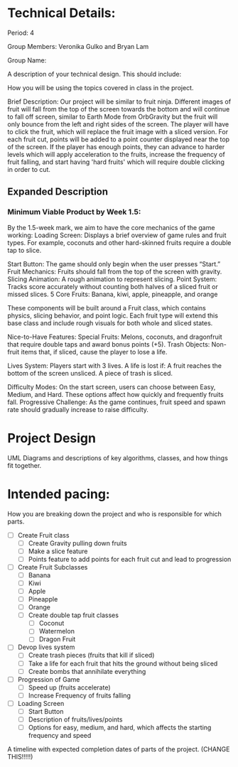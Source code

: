 
# Technical Details:

Period: 4

Group Members: Veronika Gulko and Bryan Lam

Group Name: 

A description of your technical design. This should include: 
   
How you will be using the topics covered in class in the project.

Brief Description: Our project will be similar to fruit ninja. Different images of fruit will fall from the top of the screen towards the bottom and will continue to fall off screen, similar to Earth Mode from OrbGravity but the fruit will only bounce from the left and right sides of the screen. The player will have to click the fruit, which will replace the fruit image with a sliced version. For each fruit cut, points will be added to a point counter displayed near the top of the screen. If the player has enough points, they can advance to harder levels which will apply acceleration to the fruits, increase the frequency of fruit falling, and start having 'hard fruits' which will require double clicking in order to cut.

## Expanded Description
### Minimum Viable Product by Week 1.5:
By the 1.5-week mark, we aim to have the core mechanics of the game working:
Loading Screen: Displays a brief overview of game rules and fruit types. For example, coconuts and other hard-skinned fruits require a double tap to slice.

Start Button: The game should only begin when the user presses “Start.”
Fruit Mechanics: Fruits should fall from the top of the screen with gravity.
Slicing Animation: A rough animation to represent slicing.
Point System: Tracks score accurately without counting both halves of a sliced fruit or missed slices.
5 Core Fruits: Banana, kiwi, apple, pineapple, and orange

These components will be built around a Fruit class, which contains physics, slicing behavior, and point logic. Each fruit type will extend this base class and include rough visuals for both whole and sliced states.

Nice-to-Have Features:
Special Fruits: Melons, coconuts, and dragonfruit that require double taps and award bonus points (+5).
Trash Objects: Non-fruit items that, if sliced, cause the player to lose a life.

Lives System: Players start with 3 lives. A life is lost if:
A fruit reaches the bottom of the screen unsliced.
A piece of trash is sliced.

Difficulty Modes: On the start screen, users can choose between Easy, Medium, and Hard. These options affect how quickly and frequently fruits fall.
Progressive Challenge: As the game continues, fruit speed and spawn rate should gradually increase to raise difficulty.

     
# Project Design

UML Diagrams and descriptions of key algorithms, classes, and how things fit together.


    
# Intended pacing:

How you are breaking down the project and who is responsible for which parts.

- [ ] Create Fruit class
   - [ ] Create Gravity pulling down fruits
   - [ ] Make a slice feature
   - [ ] Points feature to add points for each fruit cut and lead to progression
- [ ] Create Fruit Subclasses
    - [ ] Banana
    - [ ] Kiwi
    - [ ] Apple
    - [ ] Pineapple
    - [ ] Orange
    - [ ] Create double tap fruit classes
        - [ ] Coconut
        - [ ] Watermelon
        - [ ] Dragon Fruit
- [ ] Devop lives system
    - [ ] Create trash pieces (fruits that kill if sliced)
    - [ ] Take a life for each fruit that hits the ground without being sliced
    - [ ] Create bombs that annihilate everything
- [ ] Progression of Game
    - [ ] Speed up (fruits accelerate)
    - [ ] Increase Frequency of fruits falling
- [ ] Loading Screen
    - [ ] Start Button
    - [ ] Description of fruits/lives/points
    - [ ] Options for easy, medium, and hard, which affects the starting frequency and speed

A timeline with expected completion dates of parts of the project. (CHANGE THIS!!!!!)

